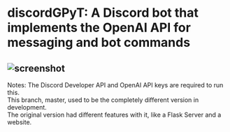 # discordGPyT: A Discord bot that implements the OpenAI API for messaging and bot commands



## ![screenshot](https://github.com/bilan604/OpenAI-Discord-autobot/blob/master/static/SeaTurtlePNG.png?width=20px)  

Notes:
The Discord Developer API and OpenAI API keys are required to run this.  
This branch, master, used to be the completely different version in development.  
The original version had different features with it, like a Flask Server and a website.  

